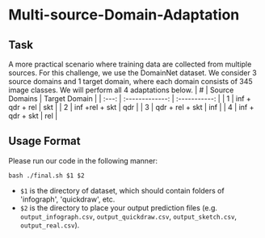 # Multi-source-Domain-Adaptation

## Task
A more practical scenario where training data are collected from multiple sources. For this challenge, we use the DomainNet dataset. We consider 3 source domains and 1 target domain, where each domain consists of 345 image classes. We will perform all 4 adaptations below. 
|   #   | Source Domains  | Target Domain |
| :---: | :-------------: | :-----------: |
|   1   | inf + qdr + rel |      skt      |
|   2   | inf +rel + skt  |      qdr      |
|   3   | qdr + rel + skt |      inf      |
|   4   | inf + qdr + skt |      rel      |

## Usage Format
Please run our code in the following manner:

    bash ./final.sh $1 $2

-   `$1` is the directory of dataset, which should contain folders of 'infograph', 'quickdraw', etc.
-   `$2` is the directory to place your output prediction files (e.g. `output_infograph.csv`, `output_quickdraw.csv`, `output_sketch.csv`, `output_real.csv`).
